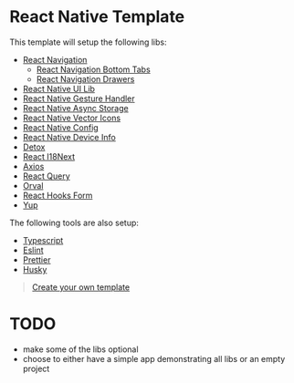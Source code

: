 # React Native Template

This template will setup the following libs:

- [React Navigation](https://reactnavigation.org/)
  - [React Navigation Bottom Tabs](https://github.com/react-navigation/react-navigation/tree/main/packages/bottom-tabs)
  - [React Navigation Drawers](https://github.com/react-navigation/react-navigation/tree/main/packages/drawer)
- [React Native UI Lib](https://wix.github.io/react-native-ui-lib/docs/getting-started/setup)
- [React Native Gesture Handler](https://docs.swmansion.com/react-native-gesture-handler/)
- [React Native Async Storage](https://react-native-async-storage.github.io/async-storage/)
- [React Native Vector Icons](https://github.com/oblador/react-native-vector-icons)
- [React Native Config](https://github.com/luggit/react-native-config)
- [React Native Device Info](https://github.com/react-native-device-info/react-native-device-info)
- [Detox](https://wix.github.io/Detox/)
- [React I18Next](https://react.i18next.com/)
- [Axios](https://axios-http.com/)
- [React Query](https://react-query.tanstack.com/)
- [Orval](https://orval.dev/)
- [React Hooks Form](https://react-hook-form.com/)
- [Yup](https://github.com/jquense/yup)

The following tools are also setup:

- [Typescript](https://www.typescriptlang.org/)
- [Eslint](https://eslint.org/)
- [Prettier](https://prettier.io/)
- [Husky](https://typicode.github.io/husky/#/)

> [Create your own template](https://github.com/react-native-community/cli/blob/master/docs/init.md#creating-custom-template)

# TODO

- make some of the libs optional
- choose to either have a simple app demonstrating all libs or an empty project
